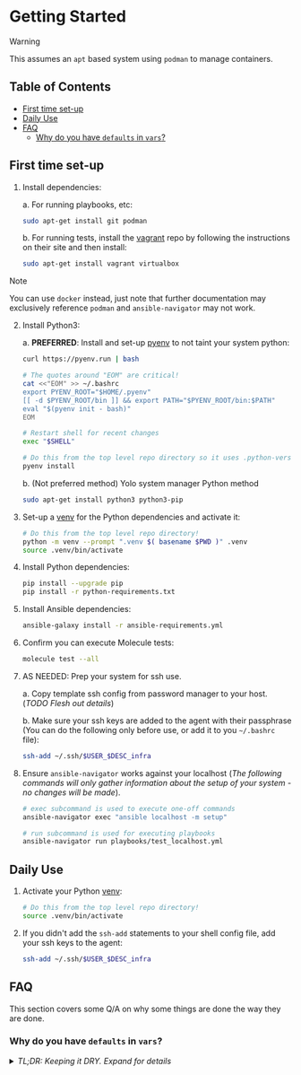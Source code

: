 # Getting Started

> [!WARNING]
> This assumes an `apt` based system using `podman` to manage containers.

## Table of Contents

- [First time set-up](#first-time-set-up)
- [Daily Use](#daily-use)
- [FAQ](#faq)
  - [Why do you have `defaults` in `vars`?](#why-do-you-have-defaults-in-vars)

## First time set-up

1. Install dependencies:

   a. For running playbooks, etc:

      ```bash
      sudo apt-get install git podman
      ```

   b. For running tests, install the [vagrant] repo by following the
      instructions on their site and then install:

      ```bash
      sudo apt-get install vagrant virtualbox
      ```

> [!NOTE]
> You can use `docker` instead, just note that further documentation may
> exclusively reference `podman` and `ansible-navigator` may not work.

2. Install Python3:

   a. **PREFERRED**: Install and set-up [pyenv] to not taint your system python:

   ```bash
   curl https://pyenv.run | bash

   # The quotes around "EOM" are critical!
   cat <<"EOM" >> ~/.bashrc
   export PYENV_ROOT="$HOME/.pyenv"
   [[ -d $PYENV_ROOT/bin ]] && export PATH="$PYENV_ROOT/bin:$PATH"
   eval "$(pyenv init - bash)"
   EOM

   # Restart shell for recent changes
   exec "$SHELL"

   # Do this from the top level repo directory so it uses .python-version file!
   pyenv install
   ```

   b. (Not preferred method) Yolo system manager Python method

   ```bash
   sudo apt-get install python3 python3-pip
   ```

3. Set-up a [venv] for the Python dependencies and activate it:

    ```bash
    # Do this from the top level repo directory!
    python -m venv --prompt ".venv $( basename $PWD )" .venv
    source .venv/bin/activate
    ```

4. Install Python dependencies:

    ```bash
    pip install --upgrade pip
    pip install -r python-requirements.txt
    ```

5. Install Ansible dependencies:

   ```bash
   ansible-galaxy install -r ansible-requirements.yml
   ```

6. Confirm you can execute Molecule tests:

   ```bash
   molecule test --all
   ```

7. AS NEEDED: Prep your system for ssh use.

    a. Copy template ssh config from password manager to your host.
    (_TODO Flesh out details_)

    b. Make sure your ssh keys are added to the agent with their passphrase (You
    can do the following only before use, or add it to you `~/.bashrc` file):

    ```bash
    ssh-add ~/.ssh/$USER_$DESC_infra
    ```

8. Ensure `ansible-navigator` works against your localhost (_The following
   commands will only gather information about the setup of your system - no
   changes will be made_).

   ```bash
   # exec subcommand is used to execute one-off commands
   ansible-navigator exec "ansible localhost -m setup"

   # run subcommand is used for executing playbooks
   ansible-navigator run playbooks/test_localhost.yml
   ```

## Daily Use

1. Activate your Python [venv]:

    ```bash
    # Do this from the top level repo directory!
    source .venv/bin/activate
    ```

2. If you didn't add the `ssh-add` statements to your shell config file, add
   your ssh keys to the agent:

    ```bash
    ssh-add ~/.ssh/$USER_$DESC_infra
    ```

## FAQ

This section covers some Q/A on why some things are done the way they are done.

### Why do you have `defaults` in `vars`?

<details><summary><i>TL;DR: Keeping it DRY. Expand for details</i></summary>

You may have noticed the following pattern of madness in the
`apache2_configure` role:

```yaml
# defaults/main.yml
apache2_configure_server_root: "{{ __apache2_configure_server_root }}"
...
```

```yaml
# vars/main.yml
# ============================== START DEFAULTS ============================== #
__apache2_configure_server_root: /etc/apache2
...
# =============================== END DEFAULTS =============================== #
```

I am aware this goes against best practice. However, I prefer [DRY], and not to
need to update a value in multiple places in the event that (light forbid) it
needs to change. By putting my defaults values in `vars`, they can be used in
`defaults/main.yml`, `meta/main.yml` arg_specs, and I can link to the block in
the role README. The only draw back is the variables do not expand when using
`ansible-doc`. They do expand when argument validation fails and frankly I would
rather a user see them when they hit an error rather than the off chance they
are even aware they can use `ansible-doc` for that information. I included a
message in the argument_spec that the values can be found in `vars/main.yml` as
well.
</details>

<!-- Links -->
[DRY]:     https://en.wikipedia.org/wiki/Don%27t_repeat_yourself
[pyenv]:   https://github.com/pyenv/pyenv
[vagrant]: https://developer.hashicorp.com/vagrant/install
[venv]:    https://packaging.python.org/en/latest/guides/installing-using-pip-and-virtual-environments/#create-and-use-virtual-environments

<!-- markdownlint-configure-file {
  MD029: false
} -->
